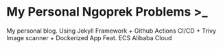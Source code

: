 # My Personal Ngoprek Problems >_
My personal blog. Using Jekyll Framework + Github Actions CI/CD + Trivy Image scanner + Dockerized App Feat. ECS Alibaba Cloud 
